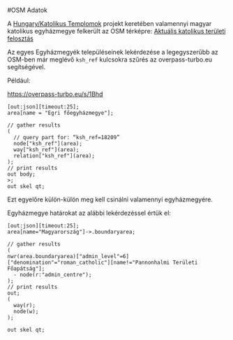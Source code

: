 #OSM Adatok

A [Hungary/Katolikus Templomok](https://wiki.openstreetmap.org/wiki/Hungary/Katolikus_Templomok) projekt keretében valamennyi magyar katolikus egyházmegye felkerült az OSM térképre: [Aktuális katolikus területi felosztás](https://wiki.openstreetmap.org/wiki/Hungary/Katolikus_Templomok#Aktu.C3.A1lis_katolikus_ter.C3.BCleti_feloszt.C3.A1s)

Az egyes Egyházmegyék településeinek lekérdezése a legegyszerűbb az OSM-ben már meglévő `ksh_ref` kulcsokra szűrés az overpass-turbo.eu segítségével. 

Például: 

https://overpass-turbo.eu/s/1Bhd
```
[out:json][timeout:25];
area[name = "Egri főegyházmegye"];

// gather results
(
  // query part for: “ksh_ref=18209”
  node["ksh_ref"](area);
  way["ksh_ref"](area);
  relation["ksh_ref"](area);
);
// print results
out body;
>;
out skel qt;
```

Ezt egyelőre külön-külön meg kell csinálni valamennyi egyházmegyére.


Egyházmegye határokat az alábbi lekérdezéssel értük el:
```
[out:json][timeout:25];
area[name="Magyarország"]->.boundaryarea;

// gather results
(
nwr(area.boundaryarea)["admin_level"=6]["denomination"="roman_catholic"][name!="Pannonhalmi Területi Főapátság"];
  - node(r:"admin_centre");
);
// print results
out;
(
  way(r);
  node(w);
);

out skel qt;
```
